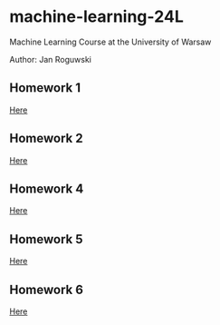 # machine-learning-24L

Machine Learning Course at the University of Warsaw

Author: Jan Roguwski

## Homework 1

[Here](https://github.com/roguxivlo/machine-learning-24L/blob/main/hw1.ipynb)

## Homework 2

[Here](https://github.com/roguxivlo/machine-learning-24L/blob/main/hw2.ipynb)

## Homework 4

[Here](https://github.com/roguxivlo/machine-learning-24L/blob/main/hw4.ipynb)

## Homework 5

[Here](https://github.com/roguxivlo/machine-learning-24L/blob/main/hw5.ipynb)

## Homework 6

[Here](https://github.com/roguxivlo/machine-learning-24L/blob/main/hw6.ipynb)
